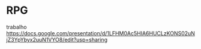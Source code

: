 # RPG
trabalho
https://docs.google.com/presentation/d/1LFHM0Ac5HIA6HUCLzKONS02uNjZ3YpYbyx2uuN1VYO8/edit?usp=sharing